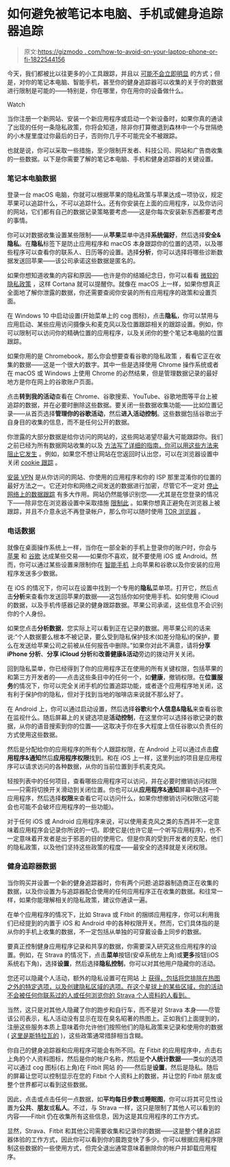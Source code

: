 # 如何避免被笔记本电脑、手机或健身追踪器追踪

> 原文:[https://gizmodo . com/how-to-avoid-on-your-laptop-phone-or-fi-1822544156](https://gizmodo.com/how-to-avoid-being-tracked-on-your-laptop-phone-or-fi-1822544156)

今天，我们都被比以往更多的小工具跟踪，并且以 [可能不会立即明显](https://gizmodo.com/fitness-apps-anonymized-data-dump-accidentally-reveals-1822506098) 的方式；但是，对你的笔记本电脑、智能手机，甚至你的健身追踪器可以收集的关于你的数据进行限制是可能的——特别是，你在哪里，你在用你的设备做什么。

Watch

当你注册一个新网站、安装一个新应用程序或启动一个新设备时，如果你真的通读了出现的任何一条隐私政策，你将会知道，除非你打算撤退到森林中一个与世隔绝的小木屋里度过你最后的日子，否则你几乎不可能完全不被跟踪。

也就是说，你可以采取一些措施，至少限制开发者、科技公司、网站和广告商收集的一些数据。以下是你需要了解的笔记本电脑、手机和健身追踪器的关键设置。

### **笔记本电脑数据**

登录一台 macOS 电脑，你就可以根据苹果的隐私政策与苹果达成一项协议，规定苹果可以追踪什么，不可以追踪什么。还有你安装在上面的应用程序，以及你访问的网站，它们都有自己的数据记录策略要考虑——这是你每次安装新东西都要考虑的事情。

你可以对数据收集设置某些限制——从**苹果**菜单中选择**系统偏好**，然后选择**安全&隐私**。在**隐私**标签下是防止应用程序和 macOS 本身跟踪你的位置的选项，以及哪些程序可以查看你的联系人、日历等的设置。选择**分析**，你可以选择将哪些诊断数据发送回苹果——该公司承诺这些数据是匿名的。

如果你想知道收集的内容和原因——也许是你的结婚纪念日，你可以看看 [微软的隐私政策](https://privacy.microsoft.com/) ，这样 Cortana 就可以提醒你。就像在 macOS 上一样，如果你想真正全面地了解你泄露的数据，你还需要查阅你安装的所有应用程序的政策和设置页面。

在 Windows 10 中启动设置(开始菜单上的 cog 图标)，点击**隐私**，你可以禁用与应用启动、某些应用访问摄像头和麦克风以及位置跟踪相关的跟踪设置。例如，你可以限制可以访问你的精确位置的应用程序，以及关闭你的整个笔记本电脑的位置跟踪。

如果你用的是 Chromebook，那么你会想要查看谷歌的隐私政策 ，看看它正在收集的数据——这是一个很大的数字。其中一些是选择使用 Chrome 操作系统或者在 macOS 或 Windows 上使用 Chrome 的必然结果，但是管理数据记录的最好地方是你在网上的谷歌账户页面。

点击**转到我的活动**查看在 Chrome、谷歌搜索、YouTube、谷歌地图等平台上被追踪的数据，并在必要时删除这些数据。要关闭一些数据收集功能——比如位置记录——从首页选择**管理你的谷歌活动**，然后**进入活动控制**。这些数据包括谷歌出于自身目的收集的信息，而不是任何公开的数据。

你泄露的大部分数据是给你访问的网站的，这些网站渴望尽最大可能跟踪你。我们之前已经为所有数据网站收集的以及 [方法写了详细的指南，你可以用这些方法来阻止它发生](https://fieldguide.gizmodo.com/how-to-avoid-getting-tracked-as-you-browse-the-web-1821008719) 。例如，如果您不想让网站在您返回时认出您，可以在浏览器设置中关闭 [cookie 跟踪](https://fieldguide.gizmodo.com/the-complete-guide-to-cookies-and-all-the-scary-stuff-w-1794247382) 。

[安装 VPN](https://fieldguide.gizmodo.com/how-to-stay-safe-on-public-wifi-1779464400) 是从你访问的网站、你使用的应用程序和你的 ISP 那里混淆你的位置的最好方法之一。它还对你和网络之间发送的数据进行加密，尽管它不一定对 [停止网络上的数据跟踪](https://lifehacker.com/the-biggest-misconceptions-about-vpns-1794038237) 有多大作用。网站仍然能够识别您——尤其是在您登录的情况下——除非您在浏览器设置中采取措施 [限制此](https://fieldguide.gizmodo.com/how-to-avoid-getting-tracked-as-you-browse-the-web-1821008719) 。如果你想真正避免在浏览器上被跟踪，并且不介意永远不再登录帐户，那么你可以随时使用 [TOR 浏览器](https://fieldguide.gizmodo.com/how-to-browse-the-web-and-leave-no-trace-1795721220) 。

### **电话数据**

就像在桌面操作系统上一样，当你在一部全新的手机上登录你的账户时，你会与 [苹果](https://www.apple.com/privacy/) 和 [谷歌](https://www.google.com/policies/privacy/) 达成某些交易——如果你不喜欢，就不要使用 iOS 或 Android。然而，你可以通过某些设置来限制你在 [智能手机](https://fieldguide.gizmodo.com/why-every-smartphone-screen-looks-different-1820748943) 上向苹果和谷歌以及你安装的应用程序发送多少数据。

在 iOS 的情况下，你可以在设置中找到一个专用的**隐私**菜单项。打开它，然后点击**分析**来查看你发送回苹果的数据——这包括你如何使用手机、如何使用 iCloud 的数据，以及手机传感器记录的健身跟踪数据。苹果公司承诺，这些信息不会识别你的个人身份。

如果您点击**分析数据**，您实际上可以看到正在记录的数据。用苹果公司的话来说:“个人数据要么根本不被记录，要么受到隐私保护技术(如差分隐私)的保护，要么在发送给苹果公司之前被从任何报告中删除。”如果你对此不满意，请将**分享 iPhone 分析**、**分享 iCloud 分析**和**改善健康&活动**旁边的拨动开关关闭。

回到隐私菜单，你已经得到了你的应用程序正在使用的所有关键权限，包括苹果的和第三方开发者的——点击这些条目中的任何一个，如**健康**，撤销权限。在**位置服务**的情况下，你可以完全关闭手机的位置追踪功能，或者逐个应用程序地关闭，这有利于保护你的隐私，但对于找到当地的咖啡店来说就不那么好了。

在 Android 上，你可以通过启动设置，然后选择**谷歌**和**个人信息&隐私**来查看谷歌在监视什么。随后屏幕上的关键选项是**活动控制**，在这里你可以选择谷歌记录的数据，从你的语音搜索到你的位置——这取决于你在多大程度上信任谷歌以负责任的方式使用这些数据。

然后是分配给你的应用程序的所有个人跟踪权限，在 Android 上可以通过点击**应用程序&通知**然后**应用程序权限**找到。和在 iOS 上一样，这里列出的项目是应用程序可以请求访问的各种数据，从你的当前位置到手机麦克风。

轻按列表中的任何项目，查看哪些应用程序可以访问，并在必要时撤销访问权限——只需将切换开关滑动到关闭位置。你也可以从**应用程序&通知**屏幕中选择一个应用程序，然后选择**权限**来查看它可以访问什么，如果你想撤销访问权限(这可能会也可能不会破坏应用程序的一些功能)。

对于任何 iOS 或 Android 应用程序来说，可以使用麦克风之类的东西并不一定意味着应用程序会记录你所说的一切。即使它是(也许它是一个听写应用程序)，也不一定意味着开发者是出于邪恶的目的使用它。但是你真的受到开发者的支配，他们的隐私政策，以及他们坚持这些政策的程度——最安全的选择就是关闭权限。

### **健身追踪器数据**

当你购买并设置一个新的健身追踪器时，你有两个问题:追踪器制造商正在收集的数据，以及你设置为与追踪器配合使用的任何应用程序正在收集的数据。和往常一样，如果你能理解相关的隐私政策，建议你通读一遍。

在单个应用程序的情况下，比如 Strava 或 Fitbit 的捆绑应用程序，你可以利用我们已经提到的内置于 iOS 和 Android 中的各种权限开关。然而，它们具体指的是从你的手机上收集的数据，不一定包括从单独的可穿戴设备上同步的数据。

要真正控制健身应用程序记录和共享的数据，你需要深入研究这些应用程序的设置。例如，在 Strava 的情况下，点击**菜单**按钮(安卓系统左上角)或**更多**按钮(iOS 系统右下角)，选择**设置**，然后选择**隐私控制**，你可以对其他用户隐藏你的活动。

您还可以隐藏个人活动，额外的隐私设置可在网站 上 [获得，包括将您排除在热图之外的特定选项，以及创建隐私区域的选项。在这个星球上的某些区域，你的活动不会被任何你联系过的人或任何浏览你的 Strava 个人资料的人看到。](https://www.strava.com/settings/privacy)

当然，这只是对其他人隐藏了你的跑步和自行车，而不是对 Strava 本身——尽管该公司表示，私人活动没有显示在现在臭名昭著的热图上。正如我们上面提到的，注册这些服务本质上意味着你允许他们按照他们的隐私政策来记录和使用你的数据( [这里是斯特拉瓦的](https://www.strava.com/legal/privacy) )，这些政策通常措辞相当含糊。

你自己的健身追踪器和应用程序可能会有所不同。在 Fitbit 的应用程序中，点击右上角的个人资料图标，然后是你的帐户名称，然后是**个人统计数据**——类似的选项可以通过 cog 图标(右上角)在 Fitbit 网站 的——然后是**设置**，然后是隐私。随后的屏幕让您可以控制显示在您的 Fitbit 个人资料上的数据，并让您的 Fitbit 朋友或整个世界都可以看到这些数据。

因此，点击或点击任何一点数据，如**平均每日步数**或**睡眠图**，你可以将其可见性设置为**公共**、**朋友**或**私人**。不过，与 Strava 一样，这只是限制了其他人可以看到的内容——Fitbit 仍在收集所有这些信息，因为这是其应用程序的工作方式。

显然，Strava、Fitbit 和其他公司需要收集和记录你的数据——这是整个健身追踪器体验的工作方式，因此你可以看到你的晨跑变快了多少。你可以根据应用程序限制这些数据的一些使用方式，但完全退出通常意味着删除你的帐户并卸载应用程序。